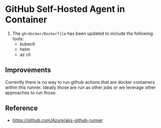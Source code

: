 # GitHub Self-Hosted Agent in Container

1. The `ghrdocker/Dockerfile` has been updated to include the following tools:
    - kubectl
    - helm
    - az cli

## Improvements

Currently there is no way to run github actions that are docker containers within this runner. Ideally those are run as other jobs or we leverage other approaches to run those.

## Reference
- https://github.com/Azure/aks-github-runner